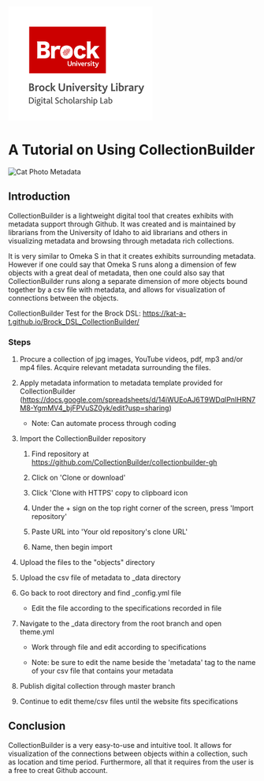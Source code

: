 ![DSL Logo](dsl_logo.png)

# A Tutorial on Using CollectionBuilder
![Cat Photo Metadata](https://124135-361502-raikfcquaxqncofqfm.stackpathdns.com/asset/img/banners/kb/data-glossary/metadata.png)
 
## Introduction
CollectionBuilder is a lightweight digital tool that creates exhibits with metadata support through Github. It was created and is maintained by librarians from the University of Idaho to aid librarians and others in visualizing metadata and browsing through metadata rich collections.

It is very similar to Omeka S in that it creates exhibits surrounding metadata. However if one could say that Omeka S runs along a dimension of few objects with a great deal of metadata, then one could also say that CollectionBuilder runs along a separate dimension of more objects bound together by a csv file with metadata, and allows for visualization of connections between the objects.

CollectionBuilder Test for the Brock DSL: https://kat-a-t.github.io/Brock_DSL_CollectionBuilder/

### Steps
1) Procure a collection of jpg images, YouTube videos, pdf, mp3 and/or mp4 files. Acquire relevant metadata surrounding the files.

2) Apply metadata information to metadata template provided for CollectionBuilder (https://docs.google.com/spreadsheets/d/14iWUEoAJ6T9WDqlPnIHRN7M8-YgmMV4_bjFPVuSZ0yk/edit?usp=sharing) 

	* Note: Can automate process through coding 

3) Import the CollectionBuilder repository 

	1) Find repository at https://github.com/CollectionBuilder/collectionbuilder-gh 

	2) Click on 'Clone or download' 

	3) Click 'Clone with HTTPS' copy to clipboard icon 

	4) Under the + sign on the top right corner of the screen, press 'Import repository' 

	5) Paste URL into 'Your old repository's clone URL' 

	6) Name, then begin import 

4) Upload the files to the "objects" directory 

5) Upload the csv file of metadata to _data directory 

6) Go back to root directory and find _config.yml file 

	* Edit the file according to the specifications recorded in file 

7) Navigate to the _data directory from the root branch and open theme.yml 

	* Work through file and edit according to specifications

	* Note: be sure to edit the name beside the 'metadata' tag to the name of your csv file that contains your metadata 

8) Publish digital collection through master branch 

9) Continue to edit theme/csv files until the website fits specifications 

## Conclusion
CollectionBuilder is a very easy-to-use and intuitive tool. It allows for visualization of the connections between objects within a collection, such as location and time period. Furthermore, all that it requires from the user is a free to creat Github account.
